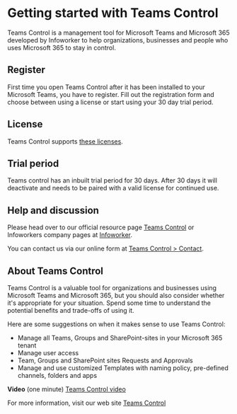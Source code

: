 # Getting started with Teams Control
Teams Control is a management tool for Microsoft Teams and Microsoft 365 developed by Infoworker to help organizations, businesses and people who uses Microsoft 365 to stay in control.


## Register
First time you open Teams Control after it has been installed to your Microsoft Teams, you have to register. Fill out the registration form and choose between using a license or start using your 30 day trial period.

## License
Teams Control supports <a href="https://teamscontrol.com/pricing/" target="_blank">these licenses</a>.


## Trial period
Teams control has an inbuilt trial period for 30 days. After 30 days it will deactivate and needs to be paired with a valid license for continued use.


## Help and discussion
Please head over to our official resource page <a href="https://teamscontrol.com/" target="_blank">Teams Control</a> or Infoworkers company pages at <a href="https://infoworker.no/" target="_blank">Infoworker</a>.

You can contact us via our online form at <a href="https://teamscontrol.com/contact/" target="_blank">Teams Control > Contact</a>.


## About Teams Control
Teams Control is a valuable tool for organizations and businesses using Microsoft Teams and Microsoft 365, but you should also consider whether it's appropriate for your situation. Spend some time to understand the potential benefits and trade-offs of using it.

Here are some suggestions on when it makes sense to use Teams Control:

- Manage all Teams, Groups and SharePoint-sites in your Microsoft 365 tenant
- Manage user access
- Team, Groups and SharePoint sites Requests and Approvals
- Manage and use customized Templates with naming policy, pre-defined channels, folders and apps

**Video** (one minute)
<a href="https://youtu.be/NcbmtWuJyrk" target="_blank">Teams Control video</a>

For more information, visit our web site <a href="https://teamscontrol.com/" target="_blank">Teams Control</a>